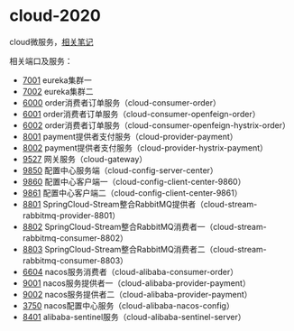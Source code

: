 # cloud-2020
cloud微服务，[相关笔记](https://github.com/chenjun1127/cloud-2020/blob/master/notes.md)

相关端口及服务：
* [7001](http://localhost:7001/) eureka集群一
* [7002](http://localhost:7002/) eureka集群二
* [6000](http://localhost:6000/) order消费者订单服务（cloud-consumer-order）
* [6001](http://localhost:6001/) order消费者订单服务（cloud-consumer-openfeign-order）
* [6002](http://localhost:6002/) order消费者订单服务（cloud-consumer-openfeign-hystrix-order）
* [8001](http://localhost:8001/) payment提供者支付服务（cloud-provider-payment）
* [8002](http://localhost:8002/) payment提供者支付服务（cloud-provider-hystrix-payment）
* [9527](http://localhost:9527/) 网关服务（cloud-gateway）
* [9850](http://localhost:9850/) 配置中心服务端（cloud-config-server-center）
* [9860](http://localhost:9860/) 配置中心客户端一（cloud-config-client-center-9860）
* [9861](http://localhost:9861/) 配置中心客户端二（cloud-config-client-center-9861）
* [8801](http://localhost:8801/) SpringCloud-Stream整合RabbitMQ提供者（cloud-stream-rabbitmq-provider-8801）
* [8802](http://localhost:8802/) SpringCloud-Stream整合RabbitMQ消费者一（cloud-stream-rabbitmq-consumer-8802）
* [8803](http://localhost:8803/) SpringCloud-Stream整合RabbitMQ消费者二（cloud-stream-rabbitmq-consumer-8803）
* [6604](http://localhost:6604/) nacos服务消费者（cloud-alibaba-consumer-order）
* [9001](http://localhost:9001/) nacos服务提供者一（cloud-alibaba-provider-payment）
* [9002](http://localhost:9002/) nacos服务提供者二（cloud-alibaba-provider-payment）
* [3750](http://localhost:3750/) nacos配置中心服务（cloud-alibaba-nacos-config）
* [8401](http://localhost:8401/) alibaba-sentinel服务（cloud-alibaba-sentinel-server）
